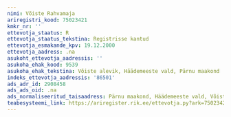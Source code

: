 ```yaml
---
nimi: Võiste Rahvamaja
ariregistri_kood: 75023421
kmkr_nr: ''
ettevotja_staatus: R
ettevotja_staatus_tekstina: Registrisse kantud
ettevotja_esmakande_kpv: 19.12.2000
ettevotja_aadress: .na
asukoht_ettevotja_aadressis: ''
asukoha_ehak_kood: 9539
asukoha_ehak_tekstina: Võiste alevik, Häädemeeste vald, Pärnu maakond
indeks_ettevotja_aadressis: '86501'
ads_adr_id: 2908458
ads_ads_oid: .na
ads_normaliseeritud_taisaadress: Pärnu maakond, Häädemeeste vald, Võiste alevik
teabesysteemi_link: https://ariregister.rik.ee/ettevotja.py?ark=75023421&ref=rekvisiidid
---
```

